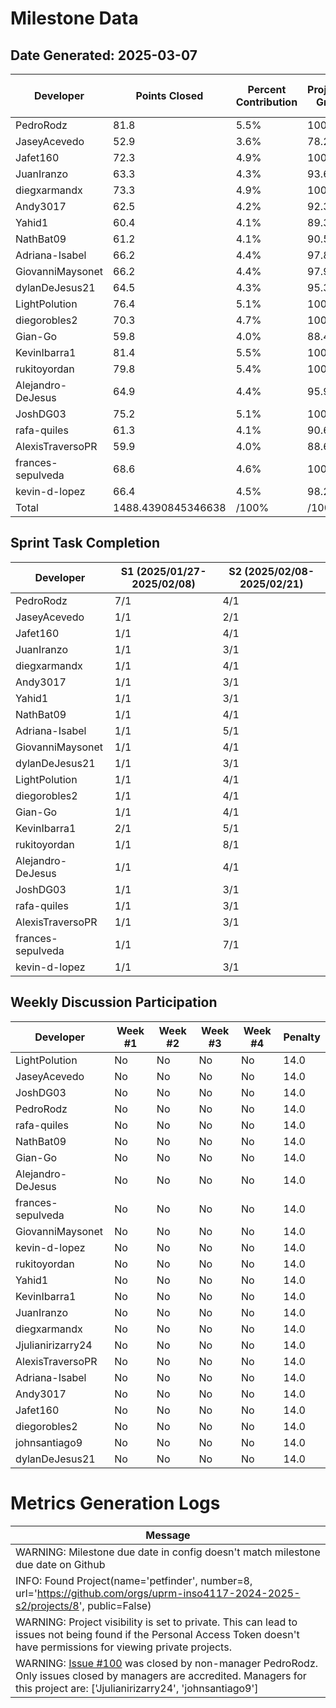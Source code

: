 # Milestone Data

## Date Generated: 2025-03-07
| Developer | Points Closed | Percent Contribution | Projected Grade | Lecture Topic Tasks |
| --------- | ------------- | -------------------- | --------------- | ------------------- |
| PedroRodz | 81.8 | 5.5% | 100.0% | 0 |
| JaseyAcevedo | 52.9 | 3.6% | 78.2% | 0 |
| Jafet160 | 72.3 | 4.9% | 100.0% | 0 |
| JuanIranzo | 63.3 | 4.3% | 93.6% | 0 |
| diegxarmandx | 73.3 | 4.9% | 100.0% | 0 |
| Andy3017 | 62.5 | 4.2% | 92.3% | 0 |
| Yahid1 | 60.4 | 4.1% | 89.3% | 0 |
| NathBat09 | 61.2 | 4.1% | 90.5% | 0 |
| Adriana-Isabel | 66.2 | 4.4% | 97.8% | 0 |
| GiovanniMaysonet | 66.2 | 4.4% | 97.9% | 0 |
| dylanDeJesus21 | 64.5 | 4.3% | 95.3% | 0 |
| LightPolution | 76.4 | 5.1% | 100.0% | 0 |
| diegorobles2 | 70.3 | 4.7% | 100.0% | 0 |
| Gian-Go | 59.8 | 4.0% | 88.4% | 0 |
| KevinIbarra1 | 81.4 | 5.5% | 100.0% | 0 |
| rukitoyordan | 79.8 | 5.4% | 100.0% | 0 |
| Alejandro-DeJesus | 64.9 | 4.4% | 95.9% | 0 |
| JoshDG03 | 75.2 | 5.1% | 100.0% | 0 |
| rafa-quiles | 61.3 | 4.1% | 90.6% | 0 |
| AlexisTraversoPR | 59.9 | 4.0% | 88.6% | 0 |
| frances-sepulveda | 68.6 | 4.6% | 100.0% | 0 |
| kevin-d-lopez | 66.4 | 4.5% | 98.2% | 0 |
| Total | 1488.4390845346638 | /100% | /100% | 0 |


## Sprint Task Completion

| Developer | S1 (2025/01/27-2025/02/08) | S2 (2025/02/08-2025/02/21) |
|---|---|---|
| PedroRodz | 7/1 | 4/1 |
| JaseyAcevedo | 1/1 | 2/1 |
| Jafet160 | 1/1 | 4/1 |
| JuanIranzo | 1/1 | 3/1 |
| diegxarmandx | 1/1 | 4/1 |
| Andy3017 | 1/1 | 3/1 |
| Yahid1 | 1/1 | 3/1 |
| NathBat09 | 1/1 | 4/1 |
| Adriana-Isabel | 1/1 | 5/1 |
| GiovanniMaysonet | 1/1 | 4/1 |
| dylanDeJesus21 | 1/1 | 3/1 |
| LightPolution | 1/1 | 4/1 |
| diegorobles2 | 1/1 | 4/1 |
| Gian-Go | 1/1 | 4/1 |
| KevinIbarra1 | 2/1 | 5/1 |
| rukitoyordan | 1/1 | 8/1 |
| Alejandro-DeJesus | 1/1 | 4/1 |
| JoshDG03 | 1/1 | 3/1 |
| rafa-quiles | 1/1 | 3/1 |
| AlexisTraversoPR | 1/1 | 3/1 |
| frances-sepulveda | 1/1 | 7/1 |
| kevin-d-lopez | 1/1 | 3/1 |

## Weekly Discussion Participation

| Developer | Week #1 | Week #2 | Week #3 | Week #4 | Penalty |
|---|---|---|---|---|---|
| LightPolution | No | No | No | No | 14.0 |
| JaseyAcevedo | No | No | No | No | 14.0 |
| JoshDG03 | No | No | No | No | 14.0 |
| PedroRodz | No | No | No | No | 14.0 |
| rafa-quiles | No | No | No | No | 14.0 |
| NathBat09 | No | No | No | No | 14.0 |
| Gian-Go | No | No | No | No | 14.0 |
| Alejandro-DeJesus | No | No | No | No | 14.0 |
| frances-sepulveda | No | No | No | No | 14.0 |
| GiovanniMaysonet | No | No | No | No | 14.0 |
| kevin-d-lopez | No | No | No | No | 14.0 |
| rukitoyordan | No | No | No | No | 14.0 |
| Yahid1 | No | No | No | No | 14.0 |
| KevinIbarra1 | No | No | No | No | 14.0 |
| JuanIranzo | No | No | No | No | 14.0 |
| diegxarmandx | No | No | No | No | 14.0 |
| Jjulianirizarry24 | No | No | No | No | 14.0 |
| AlexisTraversoPR | No | No | No | No | 14.0 |
| Adriana-Isabel | No | No | No | No | 14.0 |
| Andy3017 | No | No | No | No | 14.0 |
| Jafet160 | No | No | No | No | 14.0 |
| diegorobles2 | No | No | No | No | 14.0 |
| johnsantiago9 | No | No | No | No | 14.0 |
| dylanDeJesus21 | No | No | No | No | 14.0 |
# Metrics Generation Logs

| Message |
| ------- |
| WARNING: Milestone due date in config doesn't match milestone due date on Github |
| INFO: Found Project(name='petfinder', number=8, url='https://github.com/orgs/uprm-inso4117-2024-2025-s2/projects/8', public=False) |
| WARNING: Project visibility is set to private. This can lead to issues not being found if the Personal Access Token doesn't have permissions for viewing private projects. |
| WARNING: [Issue #100](https://github.com/uprm-inso4117-2024-2025-s2/semester-project-petfinder/issues/100) was closed by non-manager PedroRodz. Only issues closed by managers are accredited. Managers for this project are: ['Jjulianirizarry24', 'johnsantiago9'] |
